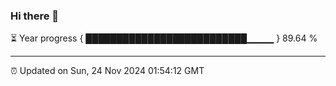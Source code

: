 ### Hi there 👋

⏳ Year progress { ██████████████████████████▁▁▁▁ } 89.64 %

---

⏰ Updated on Sun, 24 Nov 2024 01:54:12 GMT


